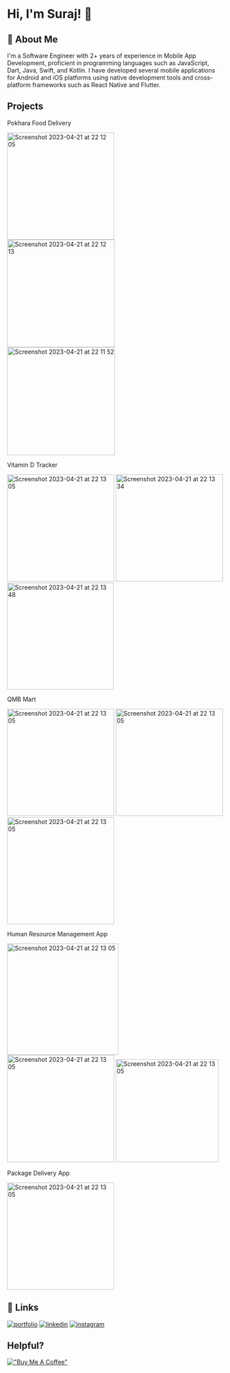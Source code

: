 # Hi, I'm Suraj! 👋


## 🚀 About Me
I'm a Software Engineer with 2+ years of experience in Mobile App Development, proficient in programming languages such as JavaScript, Dart, Java, Swift, and Kotlin. I have developed several mobile applications for Android and iOS platforms using native development tools and cross-platform frameworks such as React Native and Flutter. 


## Projects

Pokhara Food Delivery 
<!-- Screen shots for Pokhara Food Delivery -->
<img width="250" alt="Screenshot 2023-04-21 at 22 12 05" src="https://user-images.githubusercontent.com/29848705/233756540-7b590c77-4374-4a15-8847-bcaa2651542b.png" >  <img width="251" alt="Screenshot 2023-04-21 at 22 12 13" src="https://user-images.githubusercontent.com/29848705/233756602-0aafaf38-1408-4a2e-bafa-9a1adb7ba25b.png">  <img width="252" alt="Screenshot 2023-04-21 at 22 11 52" src="https://user-images.githubusercontent.com/29848705/233756619-8f81a8ae-5428-4509-bb52-179264aeb574.png">


Vitamin D Tracker  
<!-- Screen shots for Vitamin D Tracker -->
<img width="250" alt="Screenshot 2023-04-21 at 22 13 05" src="https://user-images.githubusercontent.com/29848705/233756650-37a9adca-4af2-4864-8aff-01eb947926fa.png"> <img width="250" alt="Screenshot 2023-04-21 at 22 13 34" src="https://user-images.githubusercontent.com/29848705/233756665-f0fc1f23-7178-49ab-9eab-721c12eab056.png"> <img width="249" alt="Screenshot 2023-04-21 at 22 13 48" src="https://user-images.githubusercontent.com/29848705/233756675-239d8d59-e343-4d8f-aaac-ffb468dfde93.png">

<!-- Download links for app store and playstore  -->
QMB Mart
<!-- Screen shots for QMB Mart -->
<img width="250" alt="Screenshot 2023-04-21 at 22 13 05" src="https://github.com/user-attachments/assets/94f972ed-2056-4c01-91f4-429c875eb495">
<img width="250" alt="Screenshot 2023-04-21 at 22 13 05" src="https://github.com/user-attachments/assets/d6415acc-225f-466d-9257-df1d08cf7465">
<img width="250" alt="Screenshot 2023-04-21 at 22 13 05" src="https://github.com/user-attachments/assets/75cd166d-b63e-46b7-948a-f7d4b5e5d3af">

Human Resource Management App 
<!-- Screen shots for HRMS  -->
                  
<img width="260" alt="Screenshot 2023-04-21 at 22 13 05" src="https://github.com/user-attachments/assets/67756011-c460-4d5d-a0a3-57cb266884b9">
<img width="250" alt="Screenshot 2023-04-21 at 22 13 05" src="https://github.com/user-attachments/assets/295bb8c6-9962-41fc-bff5-3026cf916092">      
<img width="240" alt="Screenshot 2023-04-21 at 22 13 05" src="https://github.com/user-attachments/assets/4a74f6cc-74f2-4182-9b7d-5275c8dd931d">

Package Delivery App
<!-- Screen shots for HRMS  -->
<img width="250" alt="Screenshot 2023-04-21 at 22 13 05" src="https://github.com/user-attachments/assets/a9f1db44-b03b-4c2b-a5f9-391163c69691">



## 🔗 Links
[![portfolio](https://img.shields.io/badge/my_portfolio-000?style=for-the-badge&logo=ko-fi&logoColor=white)](https://katherineoelsner.com/)
  [![linkedin](https://img.shields.io/badge/linkedin-0A66C2?style=for-the-badge&logo=linkedin&logoColor=white)](https://www.linkedin.com/in/gurungsuraajdev/)  [![instagram](https://img.shields.io/badge/Instagram-E4405F?style=for-the-badge&logo=instagram&logoColor=white)](https://www.instagram.com/gurungsuraajdev)



## Helpful? 
[!["Buy Me A Coffee"](https://www.buymeacoffee.com/assets/img/custom_images/orange_img.png)](https://www.buymeacoffee.com/gurungsuraaj)
